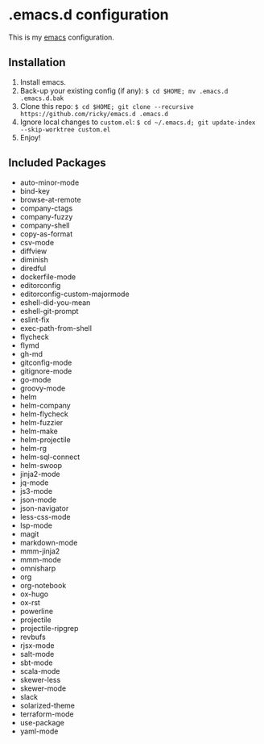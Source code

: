 # .emacs.d configuration

This is my [emacs](https://www.gnu.org/software/emacs/) configuration.

## Installation

1. Install emacs.
2. Back-up your existing config (if any): `$ cd $HOME; mv .emacs.d .emacs.d.bak`
3. Clone this repo: `$ cd $HOME; git clone --recursive https://github.com/ricky/emacs.d .emacs.d`
4. Ignore local changes to `custom.el`: `$ cd ~/.emacs.d; git update-index --skip-worktree custom.el`
5. Enjoy!

## Included Packages

* auto-minor-mode
* bind-key
* browse-at-remote
* company-ctags
* company-fuzzy
* company-shell
* copy-as-format
* csv-mode
* diffview
* diminish
* diredful
* dockerfile-mode
* editorconfig
* editorconfig-custom-majormode
* eshell-did-you-mean
* eshell-git-prompt
* eslint-fix
* exec-path-from-shell
* flycheck
* flymd
* gh-md
* gitconfig-mode
* gitignore-mode
* go-mode
* groovy-mode
* helm
* helm-company
* helm-flycheck
* helm-fuzzier
* helm-make
* helm-projectile
* helm-rg
* helm-sql-connect
* helm-swoop
* jinja2-mode
* jq-mode
* js3-mode
* json-mode
* json-navigator
* less-css-mode
* lsp-mode
* magit
* markdown-mode
* mmm-jinja2
* mmm-mode
* omnisharp
* org
* org-notebook
* ox-hugo
* ox-rst
* powerline
* projectile
* projectile-ripgrep
* revbufs
* rjsx-mode
* salt-mode
* sbt-mode
* scala-mode
* skewer-less
* skewer-mode
* slack
* solarized-theme
* terraform-mode
* use-package
* yaml-mode
